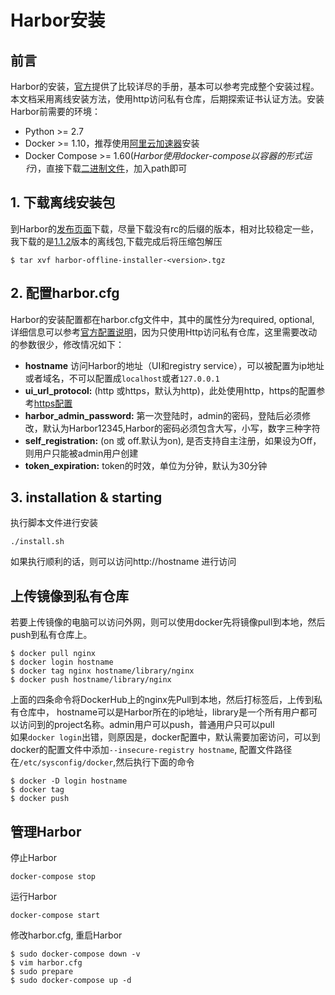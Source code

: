 # Harbor安装

## 前言

Harbor的安装，[官方](https://github.com/vmware/harbor/blob/master/docs/installation_guide.md)提供了比较详尽的手册，基本可以参考完成整个安装过程。本文档采用离线安装方法，使用http访问私有仓库，后期探索证书认证方法。安装Harbor前需要的环境：
* Python >= 2.7
* Docker >= 1.10，推荐使用[阿里云加速器](https://cr.console.aliyun.com)安装 
* Docker Compose >= 1.60(*Harbor使用docker-compose以容器的形式运行*)，直接下载[二进制文件](https://github.com/docker/compose/releases/download/1.16.0-rc1/docker-compose-Linux-x86_64)，加入path即可

## 1. 下载离线安装包
到Harbor的[发布页面](https://github.com/vmware/harbor/releases)下载，尽量下载没有rc的后缀的版本，相对比较稳定一些，我下载的是[1.1.2](https://github.com/vmware/harbor/releases/download/v1.1.2/harbor-offline-installer-v1.1.2.tgz)版本的离线包,下载完成后将压缩包解压  
```
$ tar xvf harbor-offline-installer-<version>.tgz
```  

## 2. 配置harbor.cfg

Harbor的安装配置都在harbor.cfg文件中，其中的属性分为required, optional, 详细信息可以参考[官方配置说明](https://github.com/vmware/harbor/blob/master/docs/installation_guide.md)，因为只使用Http访问私有仓库，这里需要改动的参数很少，修改情况如下：
* **hostname** 访问Harbor的地址（UI和registry service），可以被配置为ip地址或者域名，不可以配置成`localhost`或者`127.0.0.1`  
* **ui_url_protocol:** (http 或https，默认为http)，此处使用http，https的配置参考[https配置](https://github.com/vmware/harbor/blob/master/docs/configure_https.md)  
* **harbor_admin_password:** 第一次登陆时，admin的密码，登陆后必须修改，默认为Harbor12345,Harbor的密码必须包含大写，小写，数字三种字符
* **self_registration:** (on 或 off.默认为on), 是否支持自主注册，如果设为Off，则用户只能被admin用户创建  
* **token_expiration:** token的时效，单位为分钟，默认为30分钟
  
## 3. installation & starting 

执行脚本文件进行安装  
```
./install.sh
```  
如果执行顺利的话，则可以访问http://hostname 进行访问

## 上传镜像到私有仓库
若要上传镜像的电脑可以访问外网，则可以使用docker先将镜像pull到本地，然后push到私有仓库上。
```
$ docker pull nginx
$ docker login hostname
$ docker tag nginx hostname/library/nginx
$ docker push hostname/library/nginx
```
上面的四条命令将DockerHub上的nginx先Pull到本地，然后打标签后，上传到私有仓库中， hostname可以是Harbor所在的ip地址，library是一个所有用户都可以访问到的project名称。admin用户可以push，普通用户只可以pull  
如果`docker login`出错，则原因是，docker配置中，默认需要加密访问，可以到docker的配置文件中添加`--insecure-registry hostname`, 配置文件路径在`/etc/sysconfig/docker`,然后执行下面的命令  
``` 
$ docker -D login hostname
$ docker tag
$ docker push
```  

## 管理Harbor 
停止Harbor  
```
docker-compose stop
```  
运行Harbor  
```
docker-compose start
```  
修改harbor.cfg, 重启Harbor
```
$ sudo docker-compose down -v
$ vim harbor.cfg
$ sudo prepare
$ sudo docker-compose up -d
```